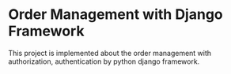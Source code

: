 # Order Management with Django Framework
This project is implemented about the order management with authorization, authentication by python django framework.

